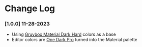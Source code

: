 # Change Log

### [1.0.0] 11-28-2023
- Using [Gruvbox Material Dark Hard]('https://github.com/sainnhe/gruvbox-material-vscode') colors as a base
- Editor colors are [One Dark Pro]('https://github.com/Binaryify/OneDark-Pro) turned into the Material palette